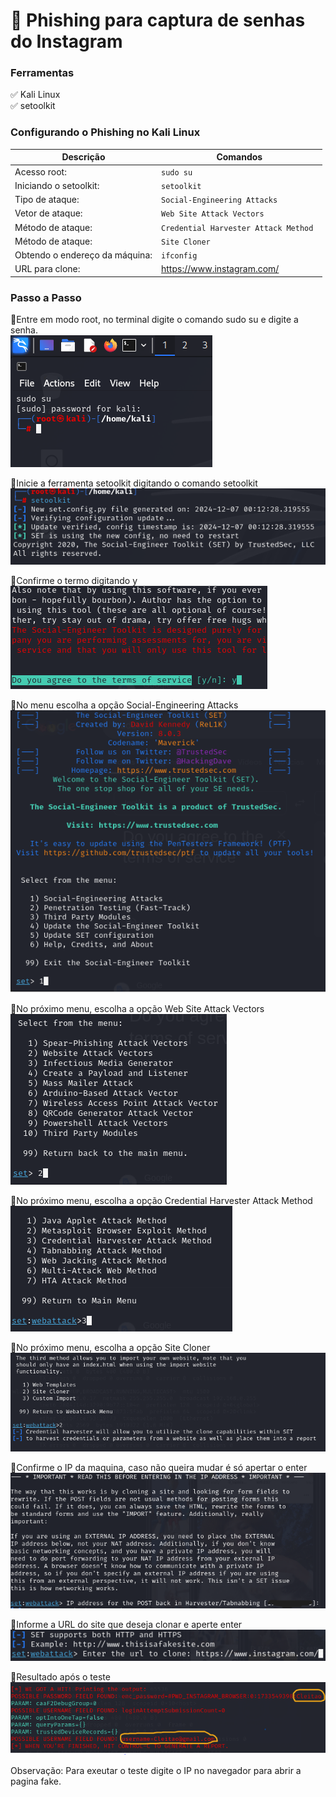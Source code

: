 # 🎣 Phishing para captura de senhas do Instagram

### Ferramentas

:white_check_mark: Kali Linux
<br>:white_check_mark: setoolkit

### Configurando o Phishing no Kali Linux
| Descrição      |  Comandos    |
| --- | --- | 
| Acesso root: |``` sudo su ```|
| Iniciando o setoolkit: |``` setoolkit ```|
| Tipo de ataque: |``` Social-Engineering Attacks ```|
| Vetor de ataque: |``` Web Site Attack Vectors ```|
| Método de ataque: |```Credential Harvester Attack Method ```|
| Método de ataque: |``` Site Cloner ```|
| Obtendo o endereço da máquina: |``` ifconfig ```|
| URL para clone: |https://www.instagram.com/ |



### Passo a Passo 

📌Entre em modo root, no terminal digite o comando sudo su e digite a senha.<br>
![Alt text](./sudosu.PNG "Optional title")

📌Inicie a ferramenta setoolkit digitando o comando setoolkit<br> 
![Alt text](./setoolkit.PNG "Optional title")

📌Confirme o termo digitando y<br>
![Alt text](./termo.PNG "Optional title")

📌No menu escolha a opção Social-Engineering Attacks<br>
![Alt text](./menudeataques.PNG "Optional title")

📌No próximo menu, escolha a opção Web Site Attack Vectors<br>
![Alt text](./2menudeataques.PNG "Optional title")

📌No próximo menu, escolha a opção Credential Harvester Attack Method<br>
![Alt text](./menudeataque3.PNG "Optional title")

📌No próximo menu, escolha a opção Site Cloner<br>
![Alt text](./menuataque4.PNG "Optional title")

📌Confirme o IP da maquina, caso não queira mudar é só apertar o enter<br>
![Alt text](./confirmandoipdamaquina.PNG "Optional title")

📌Informe a URL do site que deseja clonar e aperte enter<br>
![Alt text](./clonandosite.PNG "Optional title")

📌Resultado após o teste<br>
![Alt text](./Resultado1.PNG "Optional title")

Observação: Para exeutar o teste digite o IP no navegador para abrir a pagina fake.
